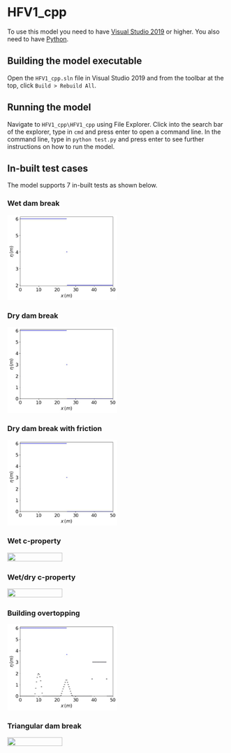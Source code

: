 # HFV1_cpp

To use this model you need to have [Visual Studio 2019](https://visualstudio.microsoft.com/downloads/) or higher. You also need to have [Python](https://www.python.org/downloads/).

## Building the model executable

Open the `HFV1_cpp.sln` file in Visual Studio 2019 and from the toolbar at the top, click `Build > Rebuild All`.

## Running the model

Navigate to `HFV1_cpp\HFV1_cpp` using File Explorer. Click into the search bar of the explorer, type in `cmd` and press enter to open a command line. In the command line, type in `python test.py` and press enter to see further instructions on how to run the model.

## In-built test cases

The model supports 7 in-built tests as shown below.

### Wet dam break

<img src="HFV1_cpp/wet-dam-break-eta.gif" width="50%" height="50%">

### Dry dam break

<img src="HFV1_cpp/dry-dam-break-eta.gif" width="50%" height="50%">

### Dry dam break with friction

<img src="HFV1_cpp/dry-dam-break-fric-eta.gif" width="50%" height="50%">

### Wet c-property

<img src="HFV1_cpp/wet-c-property-q.gif" width="50%" height="50%">

### Wet/dry c-property

<img src="HFV1_cpp/wet-dry-c-property-q.gif" width="50%" height="50%">

### Building overtopping

<img src="HFV1_cpp/building-overtopping-eta.gif" width="50%" height="50%">

### Triangular dam break

<img src="HFV1_cpp/triangular-dam-break.gif" width="50%" height="50%">

